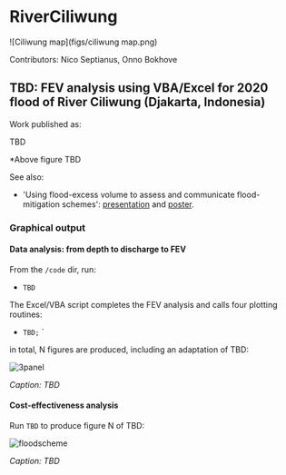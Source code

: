 # RiverCiliwung
![Ciliwung map](figs/ciliwung map.png)

Contributors: Nico Septianus, Onno Bokhove

## TBD: FEV analysis using VBA/Excel for 2020 flood of River Ciliwung (Djakarta, Indonesia)

Work published as: 

TBD

*Above figure TBD

See also:
* 'Using flood-excess volume to assess and communicate flood-mitigation schemes': [presentation](http://www1.maths.leeds.ac.uk/~amttk/files/leedskyoto.pdf) and [poster](http://www1.maths.leeds.ac.uk/~amttk/files/INI_sept2018.pdf). 

### Graphical output 

#### Data analysis: from depth to discharge to FEV

From the ```/code``` dir, run: 
 * ```TBD``` 
 
The Excel/VBA script completes the FEV analysis and calls four plotting routines:
 * ```TBD;```
`
 
in total, N figures are produced, including an adaptation of TBD:

![3panel](figs/ciliwung3p.png)

*Caption: TBD*

#### Cost-effectiveness analysis

Run ```TBD``` to produce figure N of TBD:

![floodscheme](figs/TBD)

*Caption: TBD*
